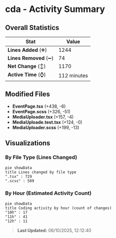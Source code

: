 # cda - Activity Summary 

## Overall Statistics

| Stat                   | Value                                                             |
| ---------------------- | ----------------------------------------------------------------- |
| **Lines Added** (➕)   | 1244                                          |
| **Lines Removed** (➖) | 74                                        |
| **Net Change** (↕)    | 1170                |
| **Active Time** (⌚)   | 112 minutes |


## Modified Files
- **EventPage.tsx** (+438, -6)
- **EventPage.scss** (+326, -51)
- **MediaUploader.tsx** (+157, -4)
- **MediaUploade.test.tsx** (+124, -0)
- **MediaUploader.scss** (+199, -13)

## Visualizations

### By File Type (Lines Changed)

```mermaid
pie showData
title Lines changed by file type
".tsx" : 729
".scss" : 589
```

### By Hour (Estimated Activity Count)

```mermaid
pie showData
title Coding activity by hour (count of changes)
"10h" : 17
"11h" : 41
"12h" : 11
```


> **Last Updated:** 06/10/2025, 12:12:40